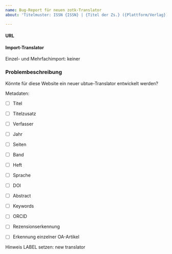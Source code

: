 ```yaml
---
name: Bug-Report für neuen zotk-Translator
about: 'Titelmuster: ISSN {ISSN} | {Titel der Zs.} ({Plattform/Verlag}) | Neuer Translator'

---
```


#### URL

  
#### Import-Translator
Einzel- und Mehrfachimport:
keiner

  
### Problembeschreibung
Könnte für diese Website ein neuer ubtue-Translator entwickelt werden?

Metadaten:

- [ ] Titel
- [ ] Titelzusatz
- [ ] Verfasser
- [ ] Jahr
- [ ] Seiten
- [ ] Band
- [ ] Heft
- [ ] Sprache
- [ ] DOI
- [ ] Abstract
- [ ] Keywords
- [ ] ORCID
- [ ] Rezensionserkennung
- [ ] Erkennung einzelner OA-Artikel






Hinweis LABEL setzen: new translator
